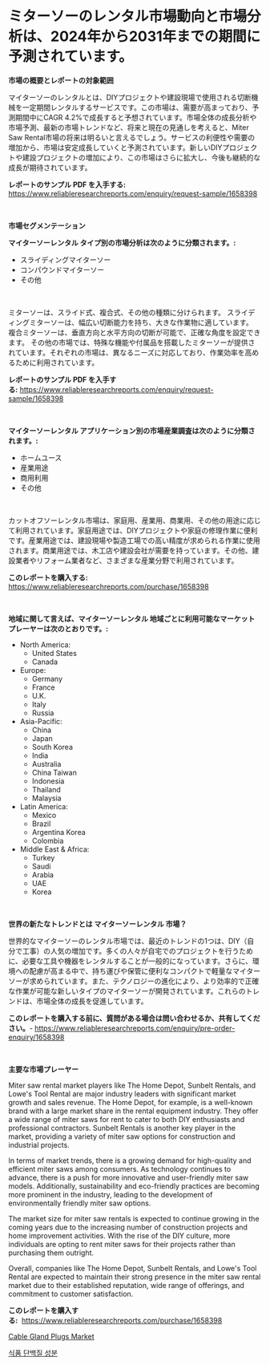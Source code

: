 <p><h1>ミターソーのレンタル市場動向と市場分析は、2024年から2031年までの期間に予測されています。</h1></p><p><strong>市場の概要とレポートの対象範囲</strong></p>
<p><p>マイターソーのレンタルとは、DIYプロジェクトや建設現場で使用される切断機械を一定期間レンタルするサービスです。この市場は、需要が高まっており、予測期間中にCAGR 4.2%で成長すると予想されています。市場全体の成長分析や市場予測、最新の市場トレンドなど、将来と現在の見通しを考えると、Miter Saw Rental市場の将来は明るいと言えるでしょう。サービスの利便性や需要の増加から、市場は安定成長していくと予測されています。新しいDIYプロジェクトや建設プロジェクトの増加により、この市場はさらに拡大し、今後も継続的な成長が期待されています。</p></p>
<p><strong>レポートのサンプル PDF を入手する:</strong> <a href="https://www.reliableresearchreports.com/enquiry/request-sample/1658398">https://www.reliableresearchreports.com/enquiry/request-sample/1658398</a></p>
<p>&nbsp;</p>
<p><strong>市場セグメンテーション</strong></p>
<p><strong>マイターソーレンタル タイプ別の市場分析は次のように分類されます。:</strong></p>
<p><ul><li>スライディングマイターソー</li><li>コンパウンドマイターソー</li><li>その他</li></ul></p>
<p>&nbsp;</p>
<p><p>ミターソーは、スライド式、複合式、その他の種類に分けられます。 スライディングミターソーは、幅広い切断能力を持ち、大きな作業物に適しています。 複合ミターソーは、垂直方向と水平方向の切断が可能で、正確な角度を設定できます。 その他の市場では、特殊な機能や付属品を搭載したミターソーが提供されています。それぞれの市場は、異なるニーズに対応しており、作業効率を高めるために利用されています。</p></p>
<p><strong>レポートのサンプル PDF を入手する:</strong>&nbsp;<a href="https://www.reliableresearchreports.com/enquiry/request-sample/1658398">https://www.reliableresearchreports.com/enquiry/request-sample/1658398</a></p>
<p>&nbsp;</p>
<p><strong> マイターソーレンタル アプリケーション別の市場産業調査は次のように分類されます。:</strong></p>
<p><ul><li>ホームユース</li><li>産業用途</li><li>商用利用</li><li>その他</li></ul></p>
<p>&nbsp;</p>
<p><p>カットオフソーレンタル市場は、家庭用、産業用、商業用、その他の用途に応じて利用されています。家庭用途では、DIYプロジェクトや家庭の修理作業に便利です。産業用途では、建設現場や製造工場での高い精度が求められる作業に使用されます。商業用途では、木工店や建設会社が需要を持っています。その他、建設業者やリフォーム業者など、さまざまな産業分野で利用されています。</p></p>
<p><strong>このレポートを購入する:</strong>&nbsp; <a href="https://www.reliableresearchreports.com/purchase/1658398">https://www.reliableresearchreports.com/purchase/1658398</a></p>
<p>&nbsp;</p>
<p><strong>地域に関して言えば、マイターソーレンタル 地域ごとに利用可能なマーケットプレーヤーは次のとおりです。:</strong></p>
<p><ul>
    <li>
        North America:
        <ul>
            <li>United States</li>
            <li>Canada</li>
        </ul>
    </li>
    <li>
        Europe:
        <ul>
            <li>Germany</li>
            <li>France</li>
            <li>U.K.</li>
            <li>Italy</li>
            <li>Russia</li>
        </ul>
    </li>
    <li>
        Asia-Pacific:
        <ul>
            <li>China</li>
            <li>Japan</li>
            <li>South Korea</li>
            <li>India</li>
            <li>Australia</li>
            <li>China Taiwan</li>
            <li>Indonesia</li>
            <li>Thailand</li>
            <li>Malaysia</li>
        </ul>
    </li>
    <li>
        Latin America:
        <ul>
            <li>Mexico</li>
            <li>Brazil</li>
            <li>Argentina Korea</li>
            <li>Colombia</li>
        </ul>
    </li>
    <li>
        Middle East & Africa:
        <ul>
            <li>Turkey</li>
            <li>Saudi</li>
            <li>Arabia</li>
            <li>UAE</li>
            <li>Korea</li>
        </ul>
    </li>
    </ul></p>
<p>&nbsp;</p>
<p><strong>世界の新たなトレンドとは マイターソーレンタル 市場？</strong></p>
<p><p>世界的なマイターソーのレンタル市場では、最近のトレンドの1つは、DIY（自分で工事）の人気の増加です。多くの人々が自宅でのプロジェクトを行うために、必要な工具や機器をレンタルすることが一般的になっています。さらに、環境への配慮が高まる中で、持ち運びや保管に便利なコンパクトで軽量なマイターソーが求められています。また、テクノロジーの進化により、より効率的で正確な作業が可能な新しいタイプのマイターソーが開発されています。これらのトレンドは、市場全体の成長を促進しています。</p></p>
<p><strong>このレポートを購入する前に、質問がある場合は問い合わせるか、共有してください。</strong>- <a href="https://www.reliableresearchreports.com/enquiry/pre-order-enquiry/1658398">https://www.reliableresearchreports.com/enquiry/pre-order-enquiry/1658398</a></p>
<p>&nbsp;</p>
<p><strong>主要な市場プレーヤー</strong></p>
<p><p>Miter saw rental market players like The Home Depot, Sunbelt Rentals, and Lowe's Tool Rental are major industry leaders with significant market growth and sales revenue. The Home Depot, for example, is a well-known brand with a large market share in the rental equipment industry. They offer a wide range of miter saws for rent to cater to both DIY enthusiasts and professional contractors. Sunbelt Rentals is another key player in the market, providing a variety of miter saw options for construction and industrial projects. </p><p>In terms of market trends, there is a growing demand for high-quality and efficient miter saws among consumers. As technology continues to advance, there is a push for more innovative and user-friendly miter saw models. Additionally, sustainability and eco-friendly practices are becoming more prominent in the industry, leading to the development of environmentally friendly miter saw options.</p><p>The market size for miter saw rentals is expected to continue growing in the coming years due to the increasing number of construction projects and home improvement activities. With the rise of the DIY culture, more individuals are opting to rent miter saws for their projects rather than purchasing them outright.</p><p>Overall, companies like The Home Depot, Sunbelt Rentals, and Lowe's Tool Rental are expected to maintain their strong presence in the miter saw rental market due to their established reputation, wide range of offerings, and commitment to customer satisfaction.</p></p>
<p><strong>このレポートを購入する:</strong>&nbsp;&nbsp;<a href="https://www.reliableresearchreports.com/purchase/1658398">https://www.reliableresearchreports.com/purchase/1658398</a></p>
<p><p><a href="https://github.com/Chiragrp22/Market-Research-Report-List-3/blob/main/cable-gland-plugs-market.md">Cable Gland Plugs Market</a></p><p><a href="https://github.com/bunxhcci35271755/Market-Research-Report-List-1/blob/main/901732811551.md">식품 단백질 성분</a></p></p>